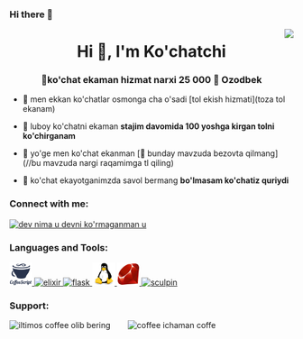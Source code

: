 ### Hi there 👋

<img align="right" src="https://media.tenor.com/Egri2ulLMcEAAAAC/planting-planting-seeds.gif" >
<h1 align="center">Hi 👋, I'm Ko'chatchi</h1>
<h3 align="center">🌱ko'chat ekaman hizmat narxi 25 000 👯 Ozodbek</h3>

- 🔭 men ekkan ko'chatlar osmonga cha o'sadi [tol ekish hizmati](toza tol ekanam)

- 🌱 luboy ko'chatni ekaman **stajim davomida 100 yoshga kirgan tolni ko'chirganam**

- 👯 yo'ge men ko'chat ekanman [👯 bunday mavzuda bezovta qilmang](//bu mavzuda nargi raqamimga tl qiling)

- 🤝 ko'chat ekayotganimzda savol bermang **bo'lmasam ko'chatiz quriydi**

<h3 align="left">Connect with me:</h3>
<p align="left">
<a href="https://dev.to/dev nima u devni ko'rmaganman u" target="blank"><img align="center" src="https://raw.githubusercontent.com/rahuldkjain/github-profile-readme-generator/master/src/images/icons/Social/devto.svg" alt="dev nima u devni ko'rmaganman u" height="30" width="40" /></a>
</p>

<h3 align="left">Languages and Tools:</h3>
<p align="left"> <a href="https://offeescript.org" target="_blank" rel="noreferrer"> <img src="https://raw.githubusercontent.com/devicons/devicon/master/icons/coffeescript/coffeescript-original-wordmark.svg" alt="coffeescript" width="40" height="40"/> </a> <a href="https://elixir-lang.org" target="_blank" rel="noreferrer"> <img src="https://www.vectorlogo.zone/logos/elixir-lang/elixir-lang-icon.svg" alt="elixir" width="40" height="40"/> </a> <a href="https://flask.palletsprojects.com/" target="_blank" rel="noreferrer"> <img src="https://www.vectorlogo.zone/logos/pocoo_flask/pocoo_flask-icon.svg" alt="flask" width="40" height="40"/> </a> <a href="https://www.linux.org/" target="_blank" rel="noreferrer"> <img src="https://raw.githubusercontent.com/devicons/devicon/master/icons/linux/linux-original.svg" alt="linux" width="40" height="40"/> </a> <a href="https://www.ruby-lang.org/en/" target="_blank" rel="noreferrer"> <img src="https://raw.githubusercontent.com/devicons/devicon/master/icons/ruby/ruby-original.svg" alt="ruby" width="40" height="40"/> </a> <a href="https://sculpin.io/" target="_blank" rel="noreferrer"> <img src="https://gist.githubusercontent.com/vivek32ta/c7f7bf583c1fb1c58d89301ea40f37fd/raw/1782aef8672484698c0dd407f900c4a329ed5bc4/sculpin.svg" alt="sculpin" width="40" height="40"/> </a> </p>

<h3 align="left">Support:</h3>
<p><a href="https://www.buymeacoffee.com/iltimos coffee olib bering "> <img align="left" src="https://cdn.buymeacoffee.com/buttons/v2/default-yellow.png" height="50" width="210" alt="iltimos coffee olib bering " /></a><a href="https://ko-fi.com/coffee ichaman coffe "> <img align="left" src="https://cdn.ko-fi.com/cdn/kofi3.png?v=3" height="50" width="210" alt="coffee ichaman coffe " /></a></p><br><br>

